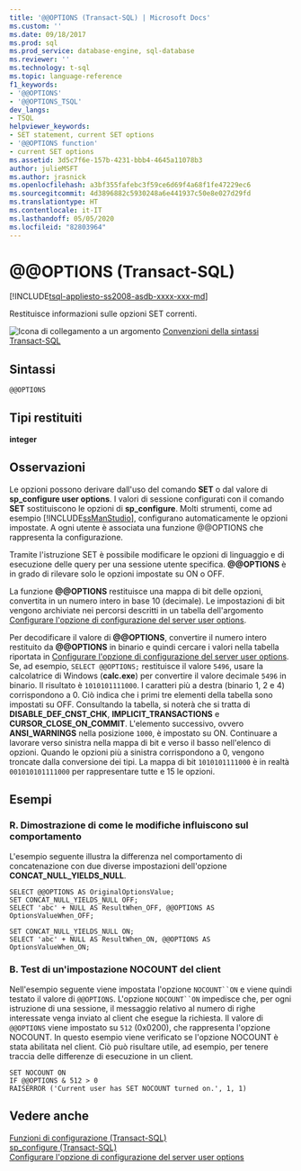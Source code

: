 ```yaml
---
title: '@@OPTIONS (Transact-SQL) | Microsoft Docs'
ms.custom: ''
ms.date: 09/18/2017
ms.prod: sql
ms.prod_service: database-engine, sql-database
ms.reviewer: ''
ms.technology: t-sql
ms.topic: language-reference
f1_keywords:
- '@@OPTIONS'
- '@@OPTIONS_TSQL'
dev_langs:
- TSQL
helpviewer_keywords:
- SET statement, current SET options
- '@@OPTIONS function'
- current SET options
ms.assetid: 3d5c7f6e-157b-4231-bbb4-4645a11078b3
author: julieMSFT
ms.author: jrasnick
ms.openlocfilehash: a3bf355fafebc3f59ce6d69f4a68f1fe47229ec6
ms.sourcegitcommit: 4d3896882c5930248a6e441937c50e8e027d29fd
ms.translationtype: HT
ms.contentlocale: it-IT
ms.lasthandoff: 05/05/2020
ms.locfileid: "82803964"
---
```

# <a name="x40x40options-transact-sql"></a>&#x40;&#x40;OPTIONS (Transact-SQL)
[!INCLUDE[tsql-appliesto-ss2008-asdb-xxxx-xxx-md](../../includes/tsql-appliesto-ss2008-asdb-xxxx-xxx-md.md)]

  Restituisce informazioni sulle opzioni SET correnti.  
  
 ![Icona di collegamento a un argomento](../../database-engine/configure-windows/media/topic-link.gif "Icona di collegamento a un argomento") [Convenzioni della sintassi Transact-SQL](../../t-sql/language-elements/transact-sql-syntax-conventions-transact-sql.md)  
  
## <a name="syntax"></a>Sintassi  
  
```  
@@OPTIONS  
```  
  
## <a name="return-types"></a>Tipi restituiti  
 **integer**  
  
## <a name="remarks"></a>Osservazioni  
 Le opzioni possono derivare dall'uso del comando **SET** o dal valore di **sp_configure user options**. I valori di sessione configurati con il comando **SET** sostituiscono le opzioni di **sp_configure**. Molti strumenti, come ad esempio [!INCLUDE[ssManStudio](../../includes/ssmanstudio-md.md)], configurano automaticamente le opzioni impostate. A ogni utente è associata una funzione @@OPTIONS che rappresenta la configurazione.  
  
 Tramite l'istruzione SET è possibile modificare le opzioni di linguaggio e di esecuzione delle query per una sessione utente specifica. **\@\@OPTIONS** è in grado di rilevare solo le opzioni impostate su ON o OFF.  
  
 La funzione **\@\@OPTIONS** restituisce una mappa di bit delle opzioni, convertita in un numero intero in base 10 (decimale). Le impostazioni di bit vengono archiviate nei percorsi descritti in un tabella dell'argomento [Configurare l'opzione di configurazione del server user options](../../database-engine/configure-windows/configure-the-user-options-server-configuration-option.md).  
  
 Per decodificare il valore di **\@\@OPTIONS**, convertire il numero intero restituito da **\@\@OPTIONS** in binario e quindi cercare i valori nella tabella riportata in [Configurare l'opzione di configurazione del server user options](../../database-engine/configure-windows/configure-the-user-options-server-configuration-option.md). Se, ad esempio, `SELECT @@OPTIONS;` restituisce il valore `5496`, usare la calcolatrice di Windows (**calc.exe**) per convertire il valore decimale `5496` in binario. Il risultato è `1010101111000`. I caratteri più a destra (binario 1, 2 e 4) corrispondono a 0. Ciò indica che i primi tre elementi della tabella sono impostati su OFF. Consultando la tabella, si noterà che si tratta di **DISABLE_DEF_CNST_CHK**, **IMPLICIT_TRANSACTIONS** e **CURSOR_CLOSE_ON_COMMIT**. L'elemento successivo, ovvero **ANSI_WARNINGS** nella posizione `1000`, è impostato su ON. Continuare a lavorare verso sinistra nella mappa di bit e verso il basso nell'elenco di opzioni. Quando le opzioni più a sinistra corrispondono a 0, vengono troncate dalla conversione dei tipi. La mappa di bit `1010101111000` è in realtà `001010101111000` per rappresentare tutte e 15 le opzioni.  
  
## <a name="examples"></a>Esempi  
  
### <a name="a-demonstration-of-how-changes-affect-behavior"></a>R. Dimostrazione di come le modifiche influiscono sul comportamento  
 L'esempio seguente illustra la differenza nel comportamento di concatenazione con due diverse impostazioni dell'opzione **CONCAT_NULL_YIELDS_NULL**.  
  
```  
SELECT @@OPTIONS AS OriginalOptionsValue;  
SET CONCAT_NULL_YIELDS_NULL OFF;  
SELECT 'abc' + NULL AS ResultWhen_OFF, @@OPTIONS AS OptionsValueWhen_OFF;  
  
SET CONCAT_NULL_YIELDS_NULL ON;  
SELECT 'abc' + NULL AS ResultWhen_ON, @@OPTIONS AS OptionsValueWhen_ON;  
```  
  
### <a name="b-testing-a-client-nocount-setting"></a>B. Test di un'impostazione NOCOUNT del client  
 Nell'esempio seguente viene impostata l'opzione `NOCOUNT``ON` e viene quindi testato il valore di `@@OPTIONS`. L'opzione `NOCOUNT``ON` impedisce che, per ogni istruzione di una sessione, il messaggio relativo al numero di righe interessate venga inviato al client che esegue la richiesta. Il valore di `@@OPTIONS` viene impostato su `512` (0x0200), che rappresenta l'opzione NOCOUNT. In questo esempio viene verificato se l'opzione NOCOUNT è stata abilitata nel client. Ciò può risultare utile, ad esempio, per tenere traccia delle differenze di esecuzione in un client.  
  
```  
SET NOCOUNT ON  
IF @@OPTIONS & 512 > 0   
RAISERROR ('Current user has SET NOCOUNT turned on.', 1, 1)  
```  
  
## <a name="see-also"></a>Vedere anche  
 [Funzioni di configurazione &#40;Transact-SQL&#41;](../../t-sql/functions/configuration-functions-transact-sql.md)   
 [sp_configure &#40;Transact-SQL&#41;](../../relational-databases/system-stored-procedures/sp-configure-transact-sql.md)   
 [Configurare l'opzione di configurazione del server user options](../../database-engine/configure-windows/configure-the-user-options-server-configuration-option.md)  
  
  
